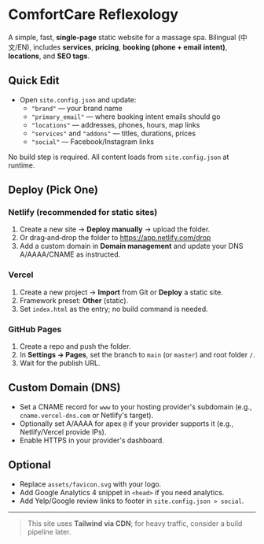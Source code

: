 # ComfortCare Reflexology

A simple, fast, **single‑page** static website for a massage spa. Bilingual (中文/EN), includes **services**, **pricing**, **booking (phone + email intent)**, **locations**, and **SEO tags**.

## Quick Edit

- Open `site.config.json` and update:
  - `"brand"` — your brand name
  - `"primary_email"` — where booking intent emails should go
  - `"locations"` — addresses, phones, hours, map links
  - `"services"` and `"addons"` — titles, durations, prices
  - `"social"` — Facebook/Instagram links

No build step is required. All content loads from `site.config.json` at runtime.

## Deploy (Pick One)

### Netlify (recommended for static sites)
1. Create a new site → **Deploy manually** → upload the folder.
2. Or drag‑and‑drop the folder to https://app.netlify.com/drop
3. Add a custom domain in **Domain management** and update your DNS A/AAAA/CNAME as instructed.

### Vercel
1. Create a new project → **Import** from Git or **Deploy** a static site.
2. Framework preset: **Other** (static).
3. Set `index.html` as the entry; no build command is needed.

### GitHub Pages
1. Create a repo and push the folder.
2. In **Settings → Pages**, set the branch to `main` (or `master`) and root folder `/`.
3. Wait for the publish URL.

## Custom Domain (DNS)
- Set a CNAME record for `www` to your hosting provider's subdomain (e.g., `cname.vercel-dns.com` or Netlify's target).
- Optionally set A/AAAA for apex `@` if your provider supports it (e.g., Netlify/Vercel provide IPs).
- Enable HTTPS in your provider's dashboard.

## Optional
- Replace `assets/favicon.svg` with your logo.
- Add Google Analytics 4 snippet in `<head>` if you need analytics.
- Add Yelp/Google review links to footer in `site.config.json > social`.

---

> This site uses **Tailwind via CDN**; for heavy traffic, consider a build pipeline later.
